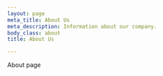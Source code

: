 ```yaml
---
layout: page
meta_title: About Us
meta_description: Information about our company.
body_class: about
title: About Us

---
```

About page